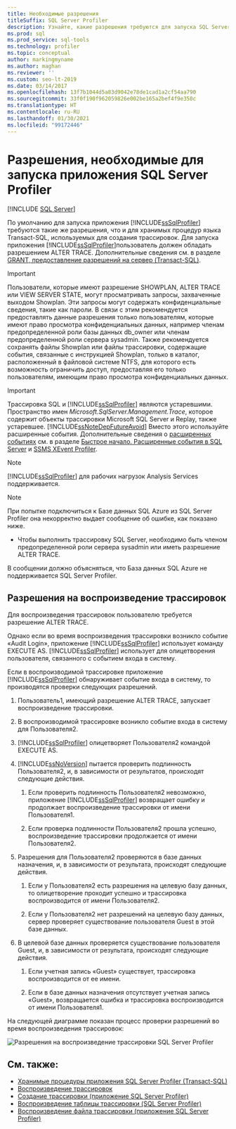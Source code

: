 ```yaml
---
title: Необходимые разрешения
titleSuffix: SQL Server Profiler
description: Узнайте, какие разрешения требуются для запуска SQL Server Profiler и воспроизведения трассировок, а также какие проверки выполняются во время воспроизведения.
ms.prod: sql
ms.prod_service: sql-tools
ms.technology: profiler
ms.topic: conceptual
author: markingmyname
ms.author: maghan
ms.reviewer: ''
ms.custom: seo-lt-2019
ms.date: 03/14/2017
ms.openlocfilehash: 13f7b1044d5a83d9042e78de1cad1a2cf54aa790
ms.sourcegitcommit: 33f0f190f962059826e002be165a2bef4f9e350c
ms.translationtype: HT
ms.contentlocale: ru-RU
ms.lasthandoff: 01/30/2021
ms.locfileid: "99172446"
---
```

# <a name="permissions-required-to-run-sql-server-profiler"></a>Разрешения, необходимые для запуска приложения SQL Server Profiler

 [!INCLUDE [SQL Server](../../includes/applies-to-version/sqlserver.md)]

По умолчанию для запуска приложения [!INCLUDE[ssSqlProfiler](../../includes/sssqlprofiler-md.md)] требуются такие же разрешения, что и для хранимых процедур языка Transact-SQL, используемых для создания трассировок. Для запуска приложения [!INCLUDE[ssSqlProfiler](../../includes/sssqlprofiler-md.md)]пользователь должен обладать разрешением ALTER TRACE. Дополнительные сведения см. в разделе [GRANT, предоставление разрешений на сервер (Transact-SQL)](../../t-sql/statements/grant-server-permissions-transact-sql.md).

> [!IMPORTANT]
> Пользователи, которые имеют разрешение SHOWPLAN, ALTER TRACE или VIEW SERVER STATE, могут просматривать запросы, захваченные выходом Showplan. Эти запросы могут содержать конфиденциальные сведения, такие как пароли. В связи с этим рекомендуется предоставлять данные разрешения только пользователям, которые имеют право просмотра конфиденциальных данных, например членам предопределенной роли базы данных db_owner или членам предопределенной роли сервера sysadmin. Также рекомендуется сохранять файлы Showplan или файлы трассировки, содержащие события, связанные с инструкцией Showplan, только в каталог, расположенный в файловой системе NTFS, для которого есть возможность ограничить доступ, предоставляя его только пользователям, имеющим право просмотра конфиденциальных данных.

> [!IMPORTANT]
> Трассировка SQL и [!INCLUDE[ssSqlProfiler](../../includes/sssqlprofiler-md.md)] являются устаревшими. Пространство имен *Microsoft.SqlServer.Management.Trace*, которое содержит объекты трассировки Microsoft SQL Server и Replay, также устаревшее.
> [!INCLUDE[ssNoteDepFutureAvoid](../../includes/ssnotedepfutureavoid-md.md)]
> Вместо этого используйте расширенные события. Дополнительные сведения о [расширенных событиях](../../relational-databases/extended-events/extended-events.md) см. в разделе [Быстрое начало. Расширенные события в SQL Server](../../relational-databases/extended-events/quick-start-extended-events-in-sql-server.md) и [SSMS XEvent Profiler](../../relational-databases/extended-events/use-the-ssms-xe-profiler.md).

> [!NOTE]
> [!INCLUDE[ssSqlProfiler](../../includes/sssqlprofiler-md.md)] для рабочих нагрузок Analysis Services поддерживается.

> [!NOTE]
> При попытке подключиться к Базе данных SQL Azure из SQL Server Profiler она некорректно выдает сообщение об ошибке, как показано ниже.
>
> - Чтобы выполнить трассировку SQL Server, необходимо быть членом предопределенной роли сервера sysadmin или иметь разрешение ALTER TRACE.
>
> В сообщении должно объясняться, что База данных SQL Azure не поддерживается SQL Server Profiler.

## <a name="permissions-used-to-replay-traces"></a>Разрешения на воспроизведение трассировок  
Для воспроизведения трассировок пользователю требуется разрешение ALTER TRACE.  

Однако если во время воспроизведения трассировки возникло событие «Audit Login», приложение [!INCLUDE[ssSqlProfiler](../../includes/sssqlprofiler-md.md)] использует команду EXECUTE AS. [!INCLUDE[ssSqlProfiler](../../includes/sssqlprofiler-md.md)] использует для олицетворения пользователя, связанного с событием входа в систему.  

Если в воспроизводимой трассировке приложение [!INCLUDE[ssSqlProfiler](../../includes/sssqlprofiler-md.md)] обнаруживает событие входа в систему, то производятся проверки следующих разрешений.

1. Пользователь1, имеющий разрешение ALTER TRACE, запускает воспроизведение трассировки.

2. В воспроизводимой трассировке возникло событие входа в систему для Пользователя2.

3. [!INCLUDE[ssSqlProfiler](../../includes/sssqlprofiler-md.md)] олицетворяет Пользователя2 командой EXECUTE AS.

4. [!INCLUDE[ssNoVersion](../../includes/ssnoversion-md.md)] пытается проверить подлинность Пользователя2, и, в зависимости от результатов, происходят следующие действия.

    1. Если проверить подлинность Пользователя2 невозможно, приложение [!INCLUDE[ssSqlProfiler](../../includes/sssqlprofiler-md.md)] возвращает ошибку и продолжает воспроизведение трассировки от имени Пользователя1.
  
    2. Если проверка подлинности Пользователя2 прошла успешно, воспроизведение трассировки продолжается от имени Пользователя2.
  
5. Разрешения для Пользователя2 проверяются в базе данных назначения, и, в зависимости от результата, происходят следующие действия.
  
    1. Если у Пользователя2 есть разрешения на целевую базу данных, то олицетворение проходит успешно и трассировка воспроизводится от имени Пользователя2.
  
    2. Если у Пользователя2 нет разрешений на целевую базу данных, сервер проверяет существование пользователя Guest в этой базе данных.

6. В целевой базе данных проверяется существование пользователя Guest, и, в зависимости от результата, происходят следующие действия.
 
    1.  Если учетная запись «Guest» существует, трассировка воспроизводится от ее имени.
  
    2.  Если в базе данных назначения отсутствует учетная запись «Guest», возвращается ошибка и трассировка воспроизводится от имени Пользователя1.
 
На следующей диаграмме показан процесс проверки разрешений во время воспроизведения трассировок:

![Разрешения на воспроизведение трассировки SQL Server Profiler](../../tools/sql-server-profiler/media/replaytracedecisiontree.gif)

## <a name="see-also"></a>См. также:
- [Хранимые процедуры приложения SQL Server Profiler (Transact-SQL)](../../relational-databases/system-stored-procedures/sql-server-profiler-stored-procedures-transact-sql.md)
- [Воспроизведение трассировок](../../tools/sql-server-profiler/replay-traces.md)
- [Создание трассировки (приложение SQL Server Profiler)](../../tools/sql-server-profiler/create-a-trace-sql-server-profiler.md)
- [Воспроизведение таблицы трассировки (SQL Server Profiler)](../../tools/sql-server-profiler/replay-a-trace-table-sql-server-profiler.md)
- [Воспроизведение файла трассировки (приложение SQL Server Profiler)](../../tools/sql-server-profiler/replay-a-trace-file-sql-server-profiler.md)
